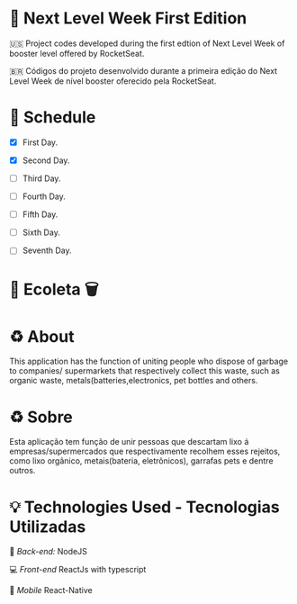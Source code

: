 #  :rocket: Next Level Week First Edition


  :us: Project codes developed during the first edtion of Next Level Week of  booster  level offered by RocketSeat.
  
  :brazil: Códigos do projeto desenvolvido durante a primeira edição do Next Level Week de nível booster oferecido pela RocketSeat.
 
 
 

# :date: Schedule

- [X] First Day.
- [X] Second Day.
- [ ] Third Day.
- [ ] Fourth Day.
- [ ] Fifth Day.
- [ ] Sixth Day.
- [ ] Seventh Day.


# :seedling: Ecoleta :wastebasket:

# :recycle: About 

  This application has the function of uniting people who dispose of garbage to companies/ supermarkets that
respectively collect this waste, such as organic waste, metals(batteries,electronics, pet bottles and others.

# :recycle: Sobre 
  
  Esta aplicação tem função de unir pessoas que descartam lixo á empresas/supermercados que respectivamente
recolhem esses rejeitos, como lixo orgânico, metais(bateria, eletrônicos), garrafas pets e dentre outros.






# :bulb: Technologies Used - Tecnologias Utilizadas

:nut_and_bolt: *Back-end:*
  NodeJS
  
 :computer: *Front-end*
  ReactJs with typescript
  
 :calling: *Mobile*
  React-Native

